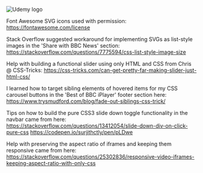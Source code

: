 ![Udemy logo](https://www.udemy.com/staticx/udemy/images/v6/logo-coral-light.svg)

Font Awesome SVG icons used with permission: https://fontawesome.com/license

Stack Overflow suggested workaround for implementing SVGs as list-style images in the 'Share with BBC News' section: https://stackoverflow.com/questions/7775594/css-list-style-image-size

Help with building a functional slider using only HTML and CSS from Chris @ CSS-Tricks: https://css-tricks.com/can-get-pretty-far-making-slider-just-html-css/

I learned how to target sibling elements of hovered <a> items for my CSS carousel buttons in the 'Best of BBC iPlayer' footer section here: https://www.trysmudford.com/blog/fade-out-siblings-css-trick/

Tips on how to build the pure CSS3 slide down toggle functionality in the navbar came from here: https://stackoverflow.com/questions/13412054/slide-down-div-on-click-pure-css
https://codepen.io/surjithctly/pen/pLDwe

Help with preserving the aspect ratio of iframes and keeping them responsive came from here: https://stackoverflow.com/questions/25302836/responsive-video-iframes-keeping-aspect-ratio-with-only-css
